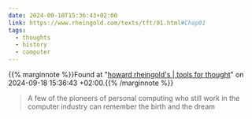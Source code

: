 ```yaml
---
date: 2024-09-18T15:36:43+02:00
link: https://www.rheingold.com/texts/tft/01.html#Chap01
tags:
  - thoughts
  - history
  - computer
---
```

{{% marginnote %}}Found at "[howard rheingold's | tools for thought](https://web.archive.org/web/20240918153643/https://www.rheingold.com/texts/tft/01.html#Chap01)" on 2024-09-18 15:36:43 +02:00.{{% /marginnote %}}

> A few of the pioneers of personal computing who still work in the computer industry can remember the birth and the dream